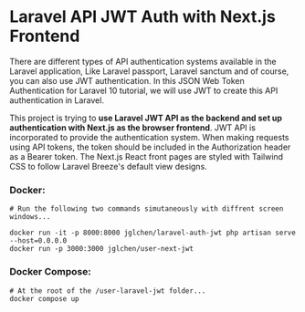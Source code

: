 # Laravel API JWT Auth with Next.js Frontend

There are different types of API authentication systems available in the Laravel application, Like Laravel passport, Laravel sanctum and of course, you can also use JWT authentication. In this JSON Web Token Authentication for Laravel 10 tutorial, we will use JWT to create this API authentication in Laravel.

This project is trying to **use Laravel JWT API as the backend and set up authentication with Next.js as the browser frontend**. JWT API is incorporated to provide the authentication system.
When making requests using API tokens, the token should be included in the Authorization header as a Bearer token.
The Next.js React front pages are styled with Tailwind CSS to follow Laravel Breeze&apos;s default view designs. 
 

### Docker:
```
# Run the following two commands simutaneously with diffrent screen windows...

docker run -it -p 8000:8000 jglchen/laravel-auth-jwt php artisan serve --host=0.0.0.0
docker run -p 3000:3000 jglchen/user-next-jwt
```

### Docker Compose:
```
# At the root of the /user-laravel-jwt folder...
docker compose up
```
